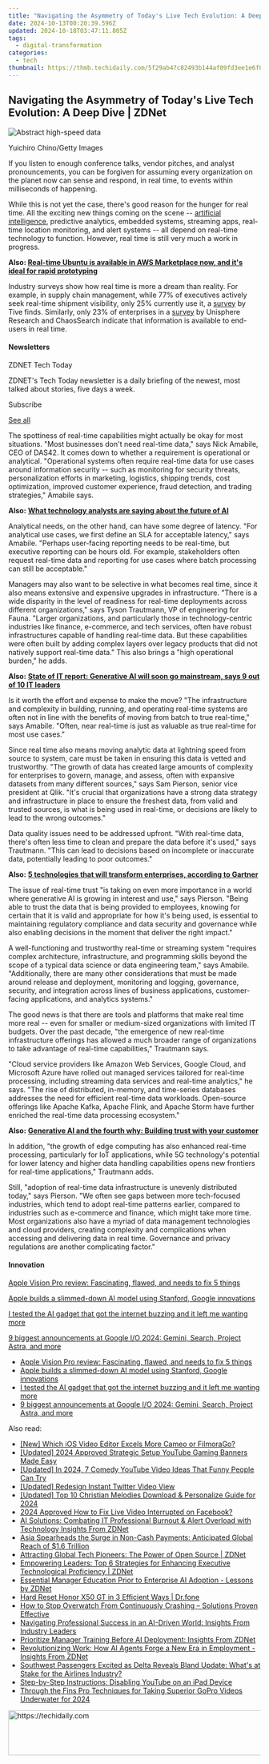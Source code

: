 ```yaml
---
title: "Navigating the Asymmetry of Today's Live Tech Evolution: A Deep Dive | ZDNet"
date: 2024-10-13T00:20:39.596Z
updated: 2024-10-18T03:47:11.805Z
tags:
  - digital-transformation
categories:
  - tech
thumbnail: https://thmb.techidaily.com/5f29ab47c82493b144af09fd3ee1e6f095ceaed40a8d07f3a01f7431f1caf6d4.jpg
---
```


## Navigating the Asymmetry of Today's Live Tech Evolution: A Deep Dive | ZDNet

![Abstract high-speed data](https://www.zdnet.com/a/img/resize/0f060b8c0ec40f46465bd52497d7205d2112a7d4/2023/09/14/c0281417-7611-46ba-ba4b-59732810dfd1/gettyimages-1311184424.jpg?auto=webp&width=1280)

Yuichiro Chino/Getty Images

If you listen to enough conference talks, vendor pitches, and analyst pronouncements, you can be forgiven for assuming every organization on the planet now can sense and respond, in real time, to events within milliseconds of happening. 

While this is not yet the case, there's good reason for the hunger for real time. All the exciting new things coming on the scene -- [artificial intelligence](https://www.zdnet.com/article/what-is-ai-heres-everything-you-need-to-know-about-artificial-intelligence/), predictive analytics, embedded systems, streaming apps, real-time location monitoring, and alert systems -- all depend on real-time technology to function. However, real time is still very much a work in progress.

**Also: [Real-time Ubuntu is available in AWS Marketplace now, and it's ideal for rapid prototyping](https://www.zdnet.com/article/real-time-ubuntu-is-available-in-aws-marketplace-now/)**

Industry surveys show how real time is more a dream than reality. For example, in supply chain management, while 77% of executives actively seek real-time shipment visibility, only 25% currently use it, a [survey](https://www.tive.com/content/the-state-of-supply-chain-visibility-2023-market-survey-report) by Tive finds. Similarly, only 23% of enterprises in a [survey](https://www.chaossearch.io/resources/dbta-data-delivery-consumption-patterns-report) by Unisphere Research and ChaosSearch indicate that information is available to end-users in real time. 

#### Newsletters

ZDNET Tech Today

ZDNET's Tech Today newsletter is a daily briefing of the newest, most talked about stories, five days a week.

 Subscribe

[See all](https://www.zdnet.com/newsletters/)

The spottiness of real-time capabilities might actually be okay for most situations. "Most businesses don't need real-time data," says Nick Amabile, CEO of DAS42\. It comes down to whether a requirement is operational or analytical. "Operational systems often require real-time data for use cases around information security -- such as monitoring for security threats, personalization efforts in marketing, logistics, shipping trends, cost optimization, improved customer experience, fraud detection, and trading strategies," Amabile says. 

**Also:** [**What technology analysts are saying about the future of AI**](https://www.zdnet.com/article/what-analyst-are-saying-about-the-future-of-generative-ai/)

Analytical needs, on the other hand, can have some degree of latency. "For analytical use cases, we first define an SLA for acceptable latency," says Amabile. "Perhaps user-facing reporting needs to be real-time, but executive reporting can be hours old. For example, stakeholders often request real-time data and reporting for use cases where batch processing can still be acceptable."

Managers may also want to be selective in what becomes real time, since it also means extensive and expensive upgrades in infrastructure. "There is a wide disparity in the level of readiness for real-time deployments across different organizations," says Tyson Trautmann, VP of engineering for Fauna. "Larger organizations, and particularly those in technology-centric industries like finance, e-commerce, and tech services, often have robust infrastructures capable of handling real-time data. But these capabilities were often built by adding complex layers over legacy products that did not natively support real-time data." This also brings a "high operational burden," he adds.

**Also:** [**State of IT report: Generative AI will soon go mainstream, says 9 out of 10 IT leaders**](https://www.zdnet.com/article/state-of-it-report-generative-ai-will-soon-go-mainstream/) 

Is it worth the effort and expense to make the move? "The infrastructure and complexity in building, running, and operating real-time systems are often not in line with the benefits of moving from batch to true real-time," says Amabile. "Often, near real-time is just as valuable as true real-time for most use cases."

Since real time also means moving analytic data at lightning speed from source to system, care must be taken in ensuring this data is vetted and trustworthy. "The growth of data has created large amounts of complexity for enterprises to govern, manage, and assess, often with expansive datasets from many different sources," says Sam Pierson, senior vice president at Qlik. "It's crucial that organizations have a strong data strategy and infrastructure in place to ensure the freshest data, from valid and trusted sources, is what is being used in real-time, or decisions are likely to lead to the wrong outcomes."

Data quality issues need to be addressed upfront. "With real-time data, there's often less time to clean and prepare the data before it's used," says Trautmann. "This can lead to decisions based on incomplete or inaccurate data, potentially leading to poor outcomes." 

**Also:** [**5 technologies that will transform enterprises, according to Gartner**](https://www.zdnet.com/article/5-technologies-that-will-transform-enterprises-according-to-gartner/)  
  
The issue of real-time trust "is taking on even more importance in a world where generative AI is growing in interest and use," says Pierson. "Being able to trust the data that is being provided to employees, knowing for certain that it is valid and appropriate for how it's being used, is essential to maintaining regulatory compliance and data security and governance while also enabling decisions in the moment that deliver the right impact."

A well-functioning and trustworthy real-time or streaming system "requires complex architecture, infrastructure, and programming skills beyond the scope of a typical data science or data engineering team," says Amabile. "Additionally, there are many other considerations that must be made around release and deployment, monitoring and logging, governance, security, and integration across lines of business applications, customer-facing applications, and analytics systems."

  
The good news is that there are tools and platforms that make real time more real -- even for smaller or medium-sized organizations with limited IT budgets. Over the past decade, "the emergence of new real-time infrastructure offerings has allowed a much broader range of organizations to take advantage of real-time capabilities," Trautmann says. 

"Cloud service providers like Amazon Web Services, Google Cloud, and Microsoft Azure have rolled out managed services tailored for real-time processing, including streaming data services and real-time analytics," he says. "The rise of distributed, in-memory, and time-series databases addresses the need for efficient real-time data workloads. Open-source offerings like Apache Kafka, Apache Flink, and Apache Storm have further enriched the real-time data processing ecosystem."

**Also:** [**Generative AI and the fourth why: Building trust with your customer**](https://www.zdnet.com/article/generative-ai-and-the-fourth-why-building-trust-with-your-customer/)

In addition, "the growth of edge computing has also enhanced real-time processing, particularly for IoT applications, while 5G technology's potential for lower latency and higher data handling capabilities opens new frontiers for real-time applications," Trautmann adds.

Still, "adoption of real-time data infrastructure is unevenly distributed today," says Pierson. "We often see gaps between more tech-focused industries, which tend to adopt real-time patterns earlier, compared to industries such as e-commerce and finance, which might take more time. Most organizations also have a myriad of data management technologies and cloud providers, creating complexity and complications when accessing and delivering data in real time. Governance and privacy regulations are another complicating factor."

#### Innovation

[Apple Vision Pro review: Fascinating, flawed, and needs to fix 5 things](https://www.zdnet.com/article/apple-vision-pro-review/ "Apple Vision Pro review: Fascinating, flawed, and needs to fix 5 things")

[Apple builds a slimmed-down AI model using Stanford, Google innovations](https://www.zdnet.com/article/apple-builds-a-slimmed-down-ai-model-using-stanford-google-innovations/ "Apple builds a slimmed-down AI model using Stanford, Google innovations")

[I tested the AI gadget that got the internet buzzing and it left me wanting more](https://www.zdnet.com/article/i-tested-the-ai-gadget-that-got-the-internet-buzzing-and-it-left-me-wanting-more/ "I tested the AI gadget that got the internet buzzing and it left me wanting more")

[9 biggest announcements at Google I/O 2024: Gemini, Search, Project Astra, and more](https://www.zdnet.com/article/is-openai-sweating-9-google-features-announced-for-gemini-search-android-and-more/ "9 biggest announcements at Google I/O 2024: Gemini, Search, Project Astra, and more")

* [Apple Vision Pro review: Fascinating, flawed, and needs to fix 5 things](https://www.zdnet.com/article/apple-vision-pro-review/ "Apple Vision Pro review: Fascinating, flawed, and needs to fix 5 things")
* [Apple builds a slimmed-down AI model using Stanford, Google innovations](https://www.zdnet.com/article/apple-builds-a-slimmed-down-ai-model-using-stanford-google-innovations/ "Apple builds a slimmed-down AI model using Stanford, Google innovations")
* [I tested the AI gadget that got the internet buzzing and it left me wanting more](https://www.zdnet.com/article/i-tested-the-ai-gadget-that-got-the-internet-buzzing-and-it-left-me-wanting-more/ "I tested the AI gadget that got the internet buzzing and it left me wanting more")
* [9 biggest announcements at Google I/O 2024: Gemini, Search, Project Astra, and more](https://www.zdnet.com/article/is-openai-sweating-9-google-features-announced-for-gemini-search-android-and-more/ "9 biggest announcements at Google I/O 2024: Gemini, Search, Project Astra, and more")

<ins class="adsbygoogle"
     style="display:block"
     data-ad-format="autorelaxed"
     data-ad-client="ca-pub-7571918770474297"
     data-ad-slot="1223367746"></ins>

<ins class="adsbygoogle"
     style="display:block"
     data-ad-client="ca-pub-7571918770474297"
     data-ad-slot="8358498916"
     data-ad-format="auto"
     data-full-width-responsive="true"></ins>

<span class="atpl-alsoreadstyle">Also read:</span>
<div><ul>
<li><a href="https://vimeo-videos.techidaily.com/new-which-ios-video-editor-excels-more-cameo-or-filmorago/"><u>[New] Which iOS Video Editor Excels More Cameo or FilmoraGo?</u></a></li>
<li><a href="https://youtube-blog.techidaily.com/ed-2024-approved-strategic-setup-youtube-gaming-banners-made-easy/"><u>[Updated] 2024 Approved Strategic Setup YouTube Gaming Banners Made Easy</u></a></li>
<li><a href="https://facebook-video-footage.techidaily.com/updated-in-2024-7-comedy-youtube-video-ideas-that-funny-people-can-try/"><u>[Updated] In 2024, 7 Comedy YouTube Video Ideas That Funny People Can Try</u></a></li>
<li><a href="https://twitter-clips.techidaily.com/updated-redesign-instant-twitter-video-view/"><u>[Updated] Redesign Instant Twitter Video View</u></a></li>
<li><a href="https://fox-info.techidaily.com/updated-top-10-christian-melodies-download-and-personalize-guide-for-2024/"><u>[Updated] Top 10 Christian Melodies Download & Personalize Guide for 2024</u></a></li>
<li><a href="https://facebook-video-content.techidaily.com/2024-approved-how-to-fix-live-video-interrupted-on-facebook/"><u>2024 Approved How to Fix Live Video Interrupted on Facebook?</u></a></li>
<li><a href="https://app-tips.techidaily.com/ai-solutions-combating-it-professional-burnout-and-alert-overload-with-technology-insights-from-zdnet/"><u>AI Solutions: Combating IT Professional Burnout & Alert Overload with Technology Insights From ZDNet</u></a></li>
<li><a href="https://app-tips.techidaily.com/asia-spearheads-the-surge-in-non-cash-payments-anticipated-global-reach-of-16-trillion/"><u>Asia Spearheads the Surge in Non-Cash Payments: Anticipated Global Reach of $1.6 Trillion</u></a></li>
<li><a href="https://app-tips.techidaily.com/attracting-global-tech-pioneers-the-power-of-open-source-zdnet/"><u>Attracting Global Tech Pioneers: The Power of Open Source | ZDNet</u></a></li>
<li><a href="https://app-tips.techidaily.com/empowering-leaders-top-6-strategies-for-enhancing-executive-technological-proficiency-zdnet/"><u>Empowering Leaders: Top 6 Strategies for Enhancing Executive Technological Proficiency | ZDNet</u></a></li>
<li><a href="https://app-tips.techidaily.com/essential-manager-education-prior-to-enterprise-ai-adoption-lessons-by-zdnet/"><u>Essential Manager Education Prior to Enterprise AI Adoption - Lessons by ZDNet</u></a></li>
<li><a href="https://techidaily.com/hard-reset-honor-x50-gt-in-3-efficient-ways-drfone-by-drfone-reset-android-reset-android/"><u>Hard Reset Honor X50 GT in 3 Efficient Ways | Dr.fone</u></a></li>
<li><a href="https://program-issues.techidaily.com/how-to-stop-overwatch-from-continuously-crashing-solutions-proven-effective/"><u>How to Stop Overwatch From Continuously Crashing – Solutions Proven Effective</u></a></li>
<li><a href="https://app-tips.techidaily.com/navigating-professional-success-in-an-ai-driven-world-insights-from-industry-leaders/"><u>Navigating Professional Success in an AI-Driven World: Insights From Industry Leaders</u></a></li>
<li><a href="https://app-tips.techidaily.com/prioritize-manager-training-before-ai-deployment-insights-from-zdnet/"><u>Prioritize Manager Training Before AI Deployment: Insights From ZDNet</u></a></li>
<li><a href="https://app-tips.techidaily.com/revolutionizing-work-how-ai-agents-forge-a-new-era-in-employment-insights-from-zdnet/"><u>Revolutionizing Work: How AI Agents Forge a New Era in Employment - Insights From ZDNet</u></a></li>
<li><a href="https://app-tips.techidaily.com/southwest-passengers-excited-as-delta-reveals-bland-update-whats-at-stake-for-the-airlines-industry/"><u>Southwest Passengers Excited as Delta Reveals Bland Update: What's at Stake for the Airlines Industry?</u></a></li>
<li><a href="https://tech-recovery.techidaily.com/step-by-step-instructions-disabling-youtube-on-an-ipad-device/"><u>Step-by-Step Instructions: Disabling YouTube on an iPad Device</u></a></li>
<li><a href="https://some-guidance.techidaily.com/through-the-fins-pro-techniques-for-taking-superior-gopro-videos-underwater-for-2024/"><u>Through the Fins Pro Techniques for Taking Superior GoPro Videos Underwater for 2024</u></a></li>
</ul></div>

<!-- affiliate ads begin -->
<a href="https://ephamedtechinc.pxf.io/c/5597632/2136624/26400" target="_top" id="2136624">
  <img src="//a.impactradius-go.com/display-ad/26400-2136624" border="0" alt="https://techidaily.com" width="728" height="90"/>
</a>
<img height="0" width="0" src="https://ephamedtechinc.pxf.io/i/5597632/2136624/26400" style="position:absolute;visibility:hidden;" border="0" />
<!-- affiliate ads end -->

